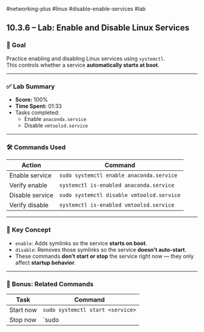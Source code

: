 #networking-plus #linux #disable-enable-services #lab 

## 10.3.6 – Lab: Enable and Disable Linux Services

### 🧠 Goal

Practice enabling and disabling Linux services using `systemctl`.  
This controls whether a service **automatically starts at boot**.

---

### ✅ Lab Summary

- **Score:** 100%
- **Time Spent:** 01:33
- Tasks completed:
  - Enable `anaconda.service`
  - Disable `vmtoolsd.service`

---

### 🛠️ Commands Used

| Action | Command |
|--------|---------|
| Enable service | `sudo systemctl enable anaconda.service` |
| Verify enable | `systemctl is-enabled anaconda.service` |
| Disable service | `sudo systemctl disable vmtoolsd.service` |
| Verify disable | `systemctl is-enabled vmtoolsd.service` |

---

### 📌 Key Concept

- `enable`: Adds symlinks so the service **starts on boot**.
- `disable`: Removes those symlinks so the service **doesn't auto-start**.
- These commands **don’t start or stop** the service right now — they only affect **startup behavior**.

---

### 🧠 Bonus: Related Commands

| Task | Command |
|------|---------|
| Start now | `sudo systemctl start <service>` |
| Stop now | `sudo
